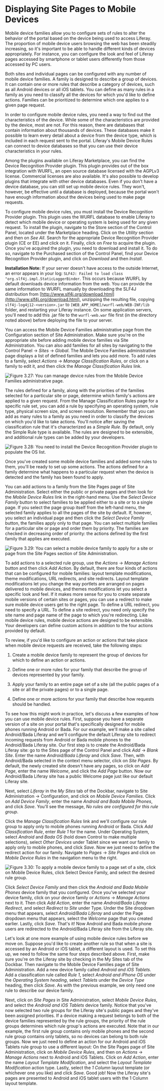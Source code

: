 # Displaying Site Pages to Mobile Devices 

Mobile device families allow you to configure sets of rules to alter the
behavior of the portal based on the device being used to access Liferay. The
proportion of mobile device users browsing the web has been steadily increasing,
so it's important to be able to handle different kinds of devices appropriately.
For instance, you can configure the look and feel of Liferay pages accessed by
smartphone or tablet users differently from those accessed by PC users.

Both sites and individual pages can be configured with any number of mobile
device families. A family is designed to describe a group of devices. It can
contain one or more rules that describe a category of devices, such as all
Android devices or all iOS tablets. You can define as many rules in a family as
you need to classify all the devices for which you'd like to define actions.
Families can be prioritized to determine which one applies to a given page
request.

In order to configure mobile device rules, you need a way to find out the
characteristics of the device. While some of the characteristics are provided by
the device, most are not. For this reason, there are databases that contain
information about thousands of devices. These databases make it possible to
learn every detail about a device from the device type, which is included in
each request sent to the portal. Liferay's Mobile Device Rules can connect to
device databases so that you can use their device characteristics in your rules. 

Among the plugins available on Liferay Marketplace, you can find the Device
Recognition Provider plugin. This plugin provides out of the box integration
with WURFL, an open source database licensed with the AGPLv3 license. Commercial
licenses are also available. It's also possible to develop plugins that
integrate with other device databases. Even if you don't have a device database,
you can still set up mobile device rules. They won't, however, be effective
until a database is deployed, because the portal won't have enough information
about the devices being used to make page requests.

To configure mobile device rules, you must install the Device Recognition
Provider plugin. This plugin uses the WURFL database to enable Liferay to detect
which mobile device or operating system is being used for any given request. To
install the plugin, navigate to the Store section of the Control Panel, located
under the Marketplace heading. Click on the *Utility* section and then on *See
All*. Search for the appropriate Device Recognition Provider plugin (CE or EE)
and click on it. Finally, click on *Free* to acquire the plugin. Once you've
acquired the plugin, you need to download and install it. To do so, navigate to
the Purchased section of the Control Panel, find your Device Recognition
Provider plugin, and click on *Download* and then *Install*.

**Installation Note:** If your server doesn't have access to the outside
Internet, an error appears in your log: `SLF4J: Failed to load class
"org.slf4j.impl.StaticLoggerBinder`. This occurs because WURFL by default
downloads device information from the web. You can provide the same information
to WURFL manually by downloading the SLF4J distribution from
[http://www.slf4j.org/download.html](http://www.slf4j.org/download.html),
unzipping the resulting file, copying `slf4j-log4j12-<version>.jar` to
`[WEB_APP_HOME]/wurfl-web/WEB-INF/lib` folder, and restarting your Liferay
instance. On some application servers, you'll need to add this .jar file to the
`wurfl-web.war` file first (in the directory noted above) before deploying the
file to your server. 

You can access the Mobile Device Families administrative page from the
Configuration section of Site Administration. Make sure you're on the
appropriate site before adding mobile device families via Site Administration.
You can also add families for all sites by navigating to the Control Panel
&rarr; *Sites* &rarr; *Global*. The Mobile Device Families administrative page
displays a list of defined families and lets you add more. To add rules to a
family, select *Actions* &rarr; *Manage Classification Rules*, or click on a
family to edit it, and then click the *Manage Classification Rules* link.

![Figure 3.27: You can manage device rules from the Mobile Device Families administrative page.](../../images/mobile-device-families.png)

The rules defined for a family, along with the priorities of the families
selected for a particular site or page, determine which family's actions are
applied to a given request. From the Manage Classification Rules page for a
specific rule set, you can add a rule by specifying an operating system, rule
type, physical screen size, and screen resolution. Remember that you can add as
many rules to a family as you need in order to classify the devices on which
you'd like to take actions. You'll notice after saving the classification rule
that it's characterized as a *Simple Rule*. By default, only the Simple Rule
type is available. The rules are designed to be extensible, and additional rule
types can be added by your developers.

![Figure 3.28: You need to install the Device Recognition Provider plugin to populate the OS list.](../../images/mobile-device-editing-rule.png)

Once you've created some mobile device families and added some rules to them,
you'll be ready to set up some actions. The actions defined for a family
determine what happens to a particular request when the device is detected and
the family has been found to apply.

You can add actions to a family from the Site Pages page of Site Administration.
Select either the public or private pages and then look for the *Mobile Device
Rules* link in the right-hand menu. Use the *Select Device Family* button to
select families to be applied either to a site or to a single page. If you
select the page group itself from the left-hand menu, the selected family
applies to all the pages of the site by default. If, however, you select an
individual page and then click the *Select Device Family* button, the families
apply only to that page. You can select multiple families for a particular site
or page and order them by priority. The families are checked in decreasing order
of priority: the actions defined by the first family that applies are executed.

![Figure 3.29: You can select a mobile device family to apply for a site or page from the Site Pages section of Site Administration.](../../images/mobile-device-selection.png)

To add actions to a selected rule group, use the *Actions* &rarr; *Manage
Actions* button and then click *Add Action*. By default, there are four kinds of
actions that can be configured for mobile families: layout template
modifications, theme modifications, URL redirects, and site redirects. Layout
template modifications let you change the way portlets are arranged on pages
delivered to mobile devices, and themes modifications let you select a specific
look and feel. If it makes more sense for you to create separate mobile versions
of certain sites or pages, you can use a redirect to make sure mobile device
users get to the right page. To define a URL redirect, you need to specify a
URL. To define a site redirect, you need only specify the site name and page
name of the page to which you're redirecting. Like mobile device rules, mobile
device actions are designed to be extensible. Your developers can define custom
actions in addition to the four actions provided by default.

To review, if you'd like to configure an action or actions that take place when
mobile device requests are received, take the following steps:

1. Create a mobile device family to represent the group of devices for which to
   define an action or actions.

2. Define one or more rules for your family that describe the group of
   devices represented by your family.

3. Apply your family to an entire page set of a site (all the public pages of a
   site or all the private pages) or to a single page.

4. Define one or more actions for your family that describe how requests should
   be handled.

To see how this might work in practice, let's discuss a few examples of how you
can use mobile device rules. First, suppose you have a separate version of a
site on your portal that's specifically designed for mobile phones running
Android or Bada. For our example, we'll make a site called Android/Bada Liferay
and we'll configure the default Liferay site to redirect incoming requests from
Android or Bada mobile phones to the Android/Bada Liferay site. Our first step
is to create the Android/Bada Liferay site: go to the Sites page of the Control
Panel and click *Add* &rarr; *Blank Site*. Enter the name *Android/Bada Liferay*
and click *Save*. Then, with Android/Bada selected in the context menu selector,
click on *Site Pages*. By default, the newly created site doesn't have any
pages, so click on *Add Page*, enter the name *Welcome*, and click the *Add
Page* button. Now our Android/Bada Liferay site has a public Welcome page just
like our default Liferay site.

Next, select *Liferay* in the *My Sites* tab of the Dockbar, navigate to Site
Administration &rarr; Configuration, and click on *Mobile Device Families*.
Click on *Add Device Family*, enter the name *Android and Bada Mobile Phones*, and
click *Save*. You'll see the message, *No rules are configured for this rule
group*.

Click the *Manage Classification Rules* link and we'll configure our rule group
to apply only to mobile phones running Android or Bada. Click *Add
Classification Rule*, enter *Rule 1* for the name. Under Operating System,
select *Android* and *Bada OS* (hold down Control to make multiple selections),
select *Other Devices* under Tablet since we want our family to apply only to
mobile phones, and click *Save*. Now we just need to define the redirect action
for our family. Navigate to *Pages* &rarr; *Site Pages* and click on *Mobile
Device Rules* in the navigation menu to the right.

![Figure 3.30: To apply a mobile device family to a page set of a site, click on *Mobile Device Rules*, click *Select Device Family*, and select the desired rule group.](../../images/site-pages-mobile-device-rules.png)

Click *Select Device Family* and then click the *Android and Bada Mobile Phones*
device family that you configured. Once you've selected your device family,
click on your device family or *Actions* &rarr; *Manage Actions* next to it.
Then click *Add Action*, enter the name *Android/Bada Liferay Redirect*, and
select *Redirect to Site* under Type. Under the Site dropdown menu that appears,
select *Android/Bada Liferay* and under the Page dropdown menu that appears,
select the *Welcome* page that you created earlier. Lastly, click *Save*. That's
it! Now Android and Bada mobile phone users are redirected to the Android/Bada
Liferay site from the Liferay site. 

Let's look at one more example of using mobile device rules before we move on.
Suppose you'd like to create another rule so that when a site is accessed by an
Android or iOS tablet, a different layout is used. To set this up, we need to
follow the same four steps described above. First, make sure you're on the
Liferay site by checking in the My Sites tab of the Dockbar. Then navigate to
the Mobile Device Families page of Site Administration. Add a new device family
called *Android and iOS Tablets*. Add a classification rule called *Rule 1*,
select *Android and iPhone OS* under the *Operating System heading*, select
*Tablets* under the *Device Type* heading, then click *Save*. As with the
previous example, we only need one rule to describe our device family.

Next, click on *Site Pages* in Site Administration, select *Mobile Device
Rules*, and select the *Android and iOS Tablets* device family. Notice that
you've now selected two rule groups for the Liferay site's public pages and
they've been assigned priorities. If a device making a request belongs to both
of the device families represented by the rule groups, the priority of the rule
groups determines which rule group's actions are executed. Note that in our
example, the first rule group contains only mobile phones and the second rule
group contains only tablets, so no devices can belong to both rule groups. Now
we just need to define an action for our Android and iOS Tablets rule group to
use a different layout: On the Site Pages page of Site Administration, click on
*Mobile Device Rules*, and then on *Actions* &rarr; *Manage Actions* next to
Android and iOS Tablets. Click on *Add Action*, enter the name *Layout Template
Modification*, and select the *Layout Template Modification* action type.
Lastly, select the *1 Column* layout template (or whichever one you like) and
click *Save*. Good job! Now the Liferay site's pages are presented to Android
and iOS tablet users with the 1 Column layout template.
